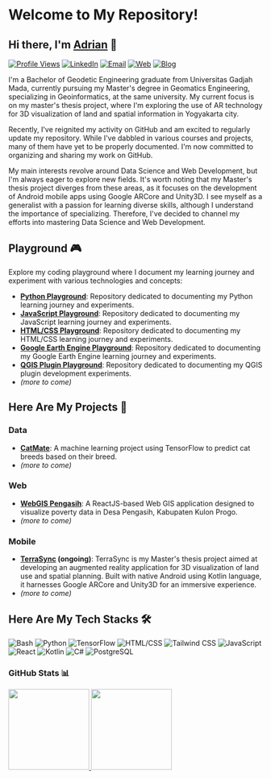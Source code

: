 #  Welcome to My Repository!

## Hi there, I'm [Adrian](https://www.drianium.com) 👋
[![Profile Views](https://komarev.com/ghpvc/?username=dr14nium&label=Profile+Views&color=blueviolet)](https://github.com/dr14nium)
[![LinkedIn](https://img.shields.io/badge/LinkedIn-0077B5?style=flat&logo=linkedin&logoColor=white)](https://www.linkedin.com/in/adrianhokas/)
[![Email](https://img.shields.io/badge/Email-0077B5?style=flat&logo=gmail&logoColor=white&color=red)](mailto:adrianhokas.work@gmail.com)
[![Web](https://img.shields.io/badge/Website-0077B5?style=flat&logo=google-chrome&logoColor=white&color=blue)](https://www.drianium.com)
[![Blog](https://img.shields.io/badge/Blog-0077B5?style=flat&logo=hashnode&logoColor=white&color=darkblue)](https://blog.drianium.com/)




I'm a Bachelor of Geodetic Engineering graduate from Universitas Gadjah Mada, currently pursuing my Master's degree in Geomatics Engineering, specializing in Geoinformatics, at the same university. My current focus is on my master's thesis project, where I'm exploring the use of AR technology for 3D visualization of land and spatial information in Yogyakarta city.

Recently, I've reignited my activity on GitHub and am excited to regularly update my repository. While I've dabbled in various courses and projects, many of them have yet to be properly documented. I'm now committed to organizing and sharing my work on GitHub.

My main interests revolve around Data Science and Web Development, but I'm always eager to explore new fields. It's worth noting that my Master's thesis project diverges from these areas, as it focuses on the development of Android mobile apps using Google ARCore and Unity3D. I see myself as a generalist with a passion for learning diverse skills, although I understand the importance of specializing. Therefore, I've decided to channel my efforts into mastering Data Science and Web Development.

## Playground 🎮
Explore my coding playground where I document my learning journey and experiment with various technologies and concepts:

- **[Python Playground](https://github.com/dr14nium/python-playground)**: Repository dedicated to documenting my Python learning journey and experiments.
- **[JavaScript Playground](https://github.com/dr14nium/javascript-playground)**: Repository dedicated to documenting my JavaScript learning journey and experiments.
- **[HTML/CSS Playground](https://github.com/dr14nium/html-css-playground)**: Repository dedicated to documenting my HTML/CSS learning journey and experiments.
- **[Google Earth Engine Playground](https://github.com/dr14nium/google-earth-engine-playground)**: Repository dedicated to documenting my Google Earth Engine learning journey and experiments.
- **[QGIS Plugin Playground](https://github.com/dr14nium/qgis-plugin-playground)**: Repository dedicated to documenting my QGIS plugin development experiments.
- _(more to come)_

## Here Are My Projects 🚀
### Data
- **[CatMate](https://github.com/dr14nium/catmate-ml)**: A machine learning project using TensorFlow to predict cat breeds based on their breed.
- _(more to come)_

### Web
- **[WebGIS Pengasih](https://github.com/dr14nium/webgis-pengasih)**: A ReactJS-based Web GIS application designed to visualize poverty data in Desa Pengasih, Kabupaten Kulon Progo.
- _(more to come)_
  
### Mobile
- **[TerraSync](https://github.com/dr14nium/terrasync-augmented-reality) (ongoing)**: TerraSync is my Master's thesis project aimed at developing an augmented reality application for 3D visualization of land use and spatial planning. Built with native Android using Kotlin language, it harnesses Google ARCore and Unity3D for an immersive experience.
- _(more to come)_

## Here Are My Tech Stacks 🛠️
![Bash](https://img.shields.io/badge/Bash-4EAA25?style=for-the-badge&logo=gnu-bash&logoColor=white)
![Python](https://img.shields.io/badge/Python-3776AB?style=for-the-badge&logo=python&logoColor=white)
![TensorFlow](https://img.shields.io/badge/TensorFlow-FF6F00?style=for-the-badge&logo=tensorflow&logoColor=white)
![HTML/CSS](https://img.shields.io/badge/HTML%2FCSS-%23E34F26?style=for-the-badge&logo=html5&logoColor=white&color=blue)
![Tailwind CSS](https://img.shields.io/badge/Tailwind_CSS-38B2AC?style=for-the-badge&logo=tailwind-css&logoColor=white)
![JavaScript](https://img.shields.io/badge/JavaScript-F7DF1E?style=for-the-badge&logo=javascript&logoColor=black)
![React](https://img.shields.io/badge/React-61DAFB?style=for-the-badge&logo=react&logoColor=white)
![Kotlin](https://img.shields.io/badge/Kotlin-0095D5?style=for-the-badge&logo=kotlin&logoColor=white)
![C#](https://img.shields.io/badge/C%23-239120?style=for-the-badge&logo=c-sharp&logoColor=white)
![PostgreSQL](https://img.shields.io/badge/PostgreSQL-336791?style=for-the-badge&logo=postgresql&logoColor=white)

### GitHub Stats 📊
<p align="left">
<a href="https://github.com/dr14nium">

  <img height="160em" src="https://github-readme-stats-eight-theta.vercel.app/api?username=dr14nium&show_icons=true&theme=radical&include_all_commits=true&count_private=true"/>
  <img height="160em" src="https://github-readme-stats-eight-theta.vercel.app/api/top-langs/?username=dr14nium&layout=compact&langs_count=8&theme=radical"/>
</a>
</p>

